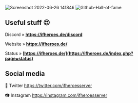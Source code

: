 ![Screenshot 2022-06-26 141846](https://user-images.githubusercontent.com/16624279/175813778-ae7e3634-c99c-455c-80b4-84af22a9b4cb.png)
![Github-Hall-of-fame](https://user-images.githubusercontent.com/16624279/210269975-ee3b2c7b-cd54-462c-a0ef-5e2d2221838f.png)


## Useful stuff 😍

Discord » **https://ifheroes.de/discord**

Website » **https://ifheroes.de/**

Status » **[https://ifheroes.de/](https://ifheroes.de/index.php?page=status)**


## Social media

💌 Twitter https://twitter.com/ifheroesserver

📷 Instagram https://instagram.com/ifheroesserver

